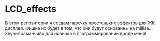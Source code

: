 # LCD_effects

В этом репозитории я создам парочку простеньких эффектов для ЖК дисплея.
Фишка их будет в том, что они будут основанны на millisa... Звучит заманчиво 
для новичка в программировании вроде меня!

